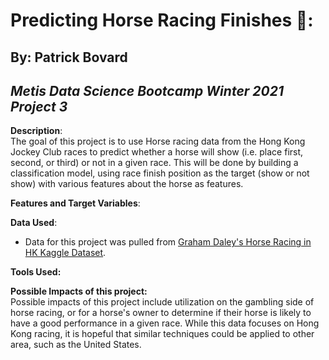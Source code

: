 # Predicting Horse Racing Finishes :horse_racing::  
## By: Patrick Bovard  
## *Metis Data Science Bootcamp Winter 2021 Project 3*  

**Description**:  
The goal of this project is to use Horse racing data from the Hong Kong Jockey Club races to predict whether a horse will show (i.e. place first, second, or third) or not in a given race.  This will be done by building a classification model, using race finish position as the target (show or not show) with various features about the horse as features.  

**Features and Target Variables**:  
<will input>  
  
**Data Used**:  
- Data for this project was pulled from [Graham Daley's Horse Racing in HK Kaggle Dataset](https://www.kaggle.com/gdaley/hkracing).  

**Tools Used:**  
<will input>  
  
**Possible Impacts of this project:**  
Possible impacts of this project include utilization on the gambling side of horse racing, or for a horse's owner to determine if their horse is likely to have a good performance in a given race.  While this data focuses on Hong Kong racing, it is hopeful that similar techniques could be applied to other area, such as the United States.  
